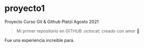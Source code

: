 # proyecto1
Proyecto Curso Git &amp; Github Platzi Agosto 2021
> Mi primer repositorio en GITHUB :octocat: creado con amor :purple_heart: 

Fue una experiencia increible para.
